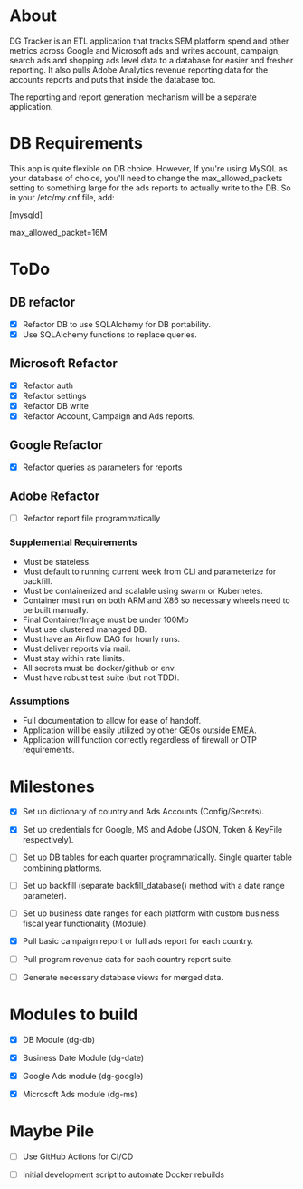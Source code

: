 # About
DG Tracker is an ETL application that tracks SEM platform spend and other metrics across Google 
and Microsoft ads and writes account, campaign, search ads and shopping ads level data to a
database for easier and fresher reporting. It also pulls Adobe Analytics revenue reporting data
for the accounts reports and puts that inside the database too. 

The reporting and report generation mechanism will be a separate application. 

# DB Requirements
This app is quite flexible on DB choice. However, If you're using MySQL as your database of
choice, you'll need to change the max_allowed_packets setting to something large for the ads
reports to actually write to the DB. So in your /etc/my.cnf file, add: 

[mysqld]

max_allowed_packet=16M

# ToDo

## DB refactor
- [x] Refactor DB to use SQLAlchemy for DB portability.
- [x] Use SQLAlchemy functions to replace queries.

## Microsoft Refactor
- [x] Refactor auth
- [x] Refactor settings
- [x] Refactor DB write
- [x] Refactor Account, Campaign and Ads reports.

## Google Refactor
- [x] Refactor queries as parameters for reports


## Adobe Refactor
- [ ] Refactor report file programmatically

### Supplemental Requirements
- Must be stateless.
- Must default to running current week from CLI and parameterize for backfill.
- Must be containerized and scalable using swarm or Kubernetes.
- Container must run on both ARM and X86 so necessary wheels need to be built manually.
- Final Container/Image must be under 100Mb
- Must use clustered managed DB.
- Must have an Airflow DAG for hourly runs.
- Must deliver reports via mail.
- Must stay within rate limits.
- All secrets must be docker/github or env.
- Must have robust test suite (but not TDD).

### Assumptions
- Full documentation to allow for ease of handoff. 
- Application will be easily utilized by other GEOs outside EMEA.
- Application will function correctly regardless of firewall or OTP requirements.


# Milestones
- [x] Set up dictionary of country and Ads Accounts (Config/Secrets).
- [x] Set up credentials for Google, MS and Adobe (JSON, Token & KeyFile respectively).
- [ ] Set up DB tables for each quarter programmatically. Single quarter table combining platforms.
- [ ] Set up backfill (separate backfill_database() method with a date range parameter).
- [ ] Set up business date ranges for each platform with custom business fiscal year functionality (Module).
- [x] Pull basic campaign report or full ads report for each country.
- [ ] Pull program revenue data for each country report suite.
- [ ] Generate necessary database views for merged data.


# Modules to build
- [x] DB Module (dg-db)
- [x] Business Date Module (dg-date)
- [x] Google Ads module (dg-google)
- [x] Microsoft Ads module (dg-ms)


# Maybe Pile
- [ ] Use GitHub Actions for CI/CD
- [ ] Initial development script to automate Docker rebuilds

